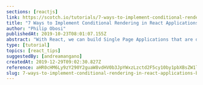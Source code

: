 ```yaml
---
sections: [reactjs]
link: https://scotch.io/tutorials/7-ways-to-implement-conditional-rendering-in-react-applications
title: "7 Ways to Implement Conditional Rendering in React Applications"
author: "Philip Obosi"
publishedAt: 2019-10-23T08:01:07.155Z
abstract: "With React, we can build Single Page Applications that are dynamic and highly interactive. One way we fully utilize such interactivity is through conditional rendering. Conditional rendering as a term describes the ability to render different UI markup based on certain conditions. In React-speak, it is a way to render different elements or components based on a condition.  In this article, we examine seven(7) ways to implement such conditional rendering in React applications."
type: [tutorial]
topics: [react_tips]
suggestedBy: [andreamangano]
createdAt: 2019-12-29T09:02:30.827Z
reference: aHR0cHM6Ly9zY290Y2guaW8vdHV0b3JpYWxzLzctd2F5cy10by1pbXBsZW1lbnQtY29uZGl0aW9uYWwtcmVuZGVyaW5nLWluLXJlYWN0LWFwcGxpY2F0aW9ucw
slug: 7-ways-to-implement-conditional-rendering-in-react-applications-by-philip-obosi
---
```

